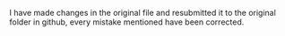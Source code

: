 I have made changes in the original file and resubmitted it to the original folder in github, every mistake mentioned have been corrected.